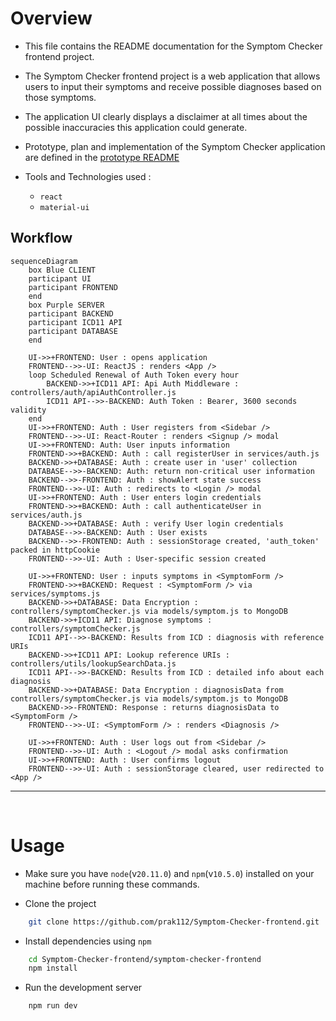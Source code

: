 # Overview
- This file contains the README documentation for the Symptom Checker frontend project.
 
- The Symptom Checker frontend project is a web application that allows users to input their symptoms and receive possible diagnoses based on those symptoms.
- The application UI clearly displays a disclaimer at all times about the possible inaccuracies this application could generate.

- Prototype, plan and implementation of the Symptom Checker application are defined in the [prototype README](https://github.com/prak112/ICD11-SymptomChecker#overview)
- Tools and Technologies used : 
    - `react`
    - `material-ui`


## Workflow
```mermaid
sequenceDiagram
    box Blue CLIENT
    participant UI
    participant FRONTEND
    end
    box Purple SERVER
    participant BACKEND
    participant ICD11 API
    participant DATABASE
    end

    UI->>+FRONTEND: User : opens application
    FRONTEND-->>-UI: ReactJS : renders <App />
    loop Scheduled Renewal of Auth Token every hour
        BACKEND->>+ICD11 API: Api Auth Middleware : controllers/auth/apiAuthController.js
        ICD11 API-->>-BACKEND: Auth Token : Bearer, 3600 seconds validity
    end
    UI->>+FRONTEND: Auth : User registers from <Sidebar />
    FRONTEND-->>-UI: React-Router : renders <Signup /> modal
    UI->>+FRONTEND: Auth: User inputs information
    FRONTEND->>+BACKEND: Auth : call registerUser in services/auth.js
    BACKEND->>+DATABASE: Auth : create user in 'user' collection
    DATABASE-->>-BACKEND: Auth: return non-critical user information
    BACKEND-->>-FRONTEND: Auth : showAlert state success
    FRONTEND-->>-UI: Auth : redirects to <Login /> modal
    UI->>+FRONTEND: Auth : User enters login credentials
    FRONTEND->>+BACKEND: Auth : call authenticateUser in services/auth.js
    BACKEND->>+DATABASE: Auth : verify User login credentials
    DATABASE-->>-BACKEND: Auth : User exists
    BACKEND-->>-FRONTEND: Auth : sessionStorage created, 'auth_token' packed in httpCookie
    FRONTEND-->>-UI: Auth : User-specific session created

    UI->>+FRONTEND: User : inputs symptoms in <SymptomForm />
    FRONTEND->>+BACKEND: Request : <SymptomForm /> via services/symptoms.js 
    BACKEND->>+DATABASE: Data Encryption : controllers/symptomChecker.js via models/symptom.js to MongoDB
    BACKEND->>+ICD11 API: Diagnose symptoms : controllers/symptomChecker.js
    ICD11 API-->>-BACKEND: Results from ICD : diagnosis with reference URIs
    BACKEND->>+ICD11 API: Lookup reference URIs : controllers/utils/lookupSearchData.js 
    ICD11 API-->>-BACKEND: Results from ICD : detailed info about each diagnosis
    BACKEND->>+DATABASE: Data Encryption : diagnosisData from controllers/symptomChecker.js via models/symptom.js to MongoDB
    BACKEND->>-FRONTEND: Response : returns diagnosisData to <SymptomForm />
    FRONTEND-->>-UI: <SymptomForm /> : renders <Diagnosis />

    UI->>+FRONTEND: Auth : User logs out from <Sidebar />
    FRONTEND-->>-UI: Auth : <Logout /> modal asks confirmation
    UI->>+FRONTEND: Auth : User confirms logout
    FRONTEND-->>-UI: Auth : sessionStorage cleared, user redirected to <App />
```

<hr>
<br>


# Usage
- Make sure you have `node`(v`20.11.0`) and `npm`(v`10.5.0`) installed on your machine before running these commands.

- Clone the project
```bash
    git clone https://github.com/prak112/Symptom-Checker-frontend.git
```

- Install dependencies using `npm`
```bash
    cd Symptom-Checker-frontend/symptom-checker-frontend
    npm install
```

- Run the development server
```bash
    npm run dev
``` 
